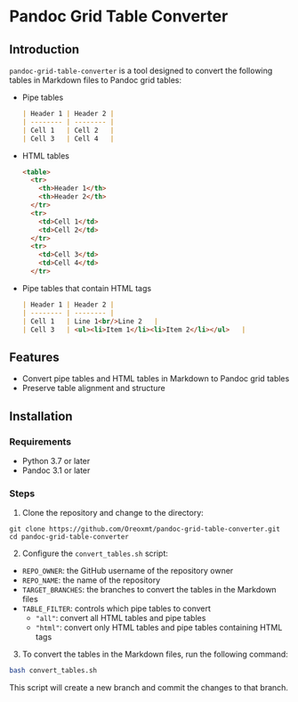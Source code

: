# Pandoc Grid Table Converter

## Introduction

`pandoc-grid-table-converter` is a tool designed to convert the following tables in Markdown files to Pandoc grid tables:

- Pipe tables

  ```markdown
  | Header 1 | Header 2 |
  | -------- | -------- |
  | Cell 1   | Cell 2   |
  | Cell 3   | Cell 4   |
  ```

- HTML tables

  ```markdown
  <table>
    <tr>
      <th>Header 1</th>
      <th>Header 2</th>
    </tr>
    <tr>
      <td>Cell 1</td>
      <td>Cell 2</td>
    </tr>
    <tr>
      <td>Cell 3</td>
      <td>Cell 4</td>
    </tr>
  ```

- Pipe tables that contain HTML tags

  ```markdown
  | Header 1 | Header 2 |
  | -------- | -------- |
  | Cell 1   | Line 1<br/>Line 2   |
  | Cell 3   | <ul><li>Item 1</li><li>Item 2</li></ul>   |
  ```

## Features

- Convert pipe tables and HTML tables in Markdown to Pandoc grid tables
- Preserve table alignment and structure

## Installation

### Requirements

- Python 3.7 or later
- Pandoc 3.1 or later

### Steps

1. Clone the repository and change to the directory:

  ```shell
  git clone https://github.com/Oreoxmt/pandoc-grid-table-converter.git
  cd pandoc-grid-table-converter
  ```

2. Configure the `convert_tables.sh` script:

  - `REPO_OWNER`: the GitHub username of the repository owner
  - `REPO_NAME`: the name of the repository
  - `TARGET_BRANCHES`: the branches to convert the tables in the Markdown files
  - `TABLE_FILTER`: controls which pipe tables to convert
    - `"all"`: convert all HTML tables and pipe tables
    - `"html"`: convert only HTML tables and pipe tables containing HTML tags

3. To convert the tables in the Markdown files, run the following command:

  ```bash
  bash convert_tables.sh 
  ```

  This script will create a new branch and commit the changes to that branch.
